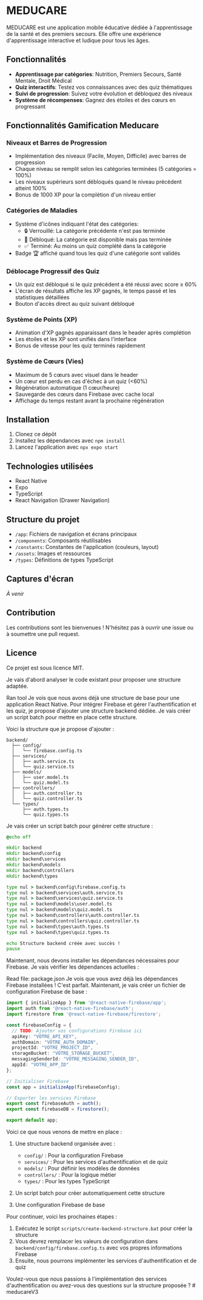 # MEDUCARE

MEDUCARE est une application mobile éducative dédiée à l'apprentissage de la santé et des premiers secours. Elle offre une expérience d'apprentissage interactive et ludique pour tous les âges.

## Fonctionnalités

- **Apprentissage par catégories**: Nutrition, Premiers Secours, Santé Mentale, Droit Médical
- **Quiz interactifs**: Testez vos connaissances avec des quiz thématiques
- **Suivi de progression**: Suivez votre évolution et débloquez des niveaux
- **Système de récompenses**: Gagnez des étoiles et des cœurs en progressant

## Fonctionnalités Gamification Meducare

### Niveaux et Barres de Progression
- Implémentation des niveaux (Facile, Moyen, Difficile) avec barres de progression
- Chaque niveau se remplit selon les catégories terminées (5 catégories = 100%)
- Les niveaux supérieurs sont débloqués quand le niveau précédent atteint 100%
- Bonus de 1000 XP pour la complétion d'un niveau entier

### Catégories de Maladies
- Système d'icônes indiquant l'état des catégories:
  - 🔒 Verrouillé: La catégorie précédente n'est pas terminée
  - 📖 Débloqué: La catégorie est disponible mais pas terminée
  - ✅ Terminé: Au moins un quiz complété dans la catégorie
- Badge 🏆 affiché quand tous les quiz d'une catégorie sont validés

### Déblocage Progressif des Quiz
- Un quiz est débloqué si le quiz précédent a été réussi avec score ≥ 60%
- L'écran de résultats affiche les XP gagnés, le temps passé et les statistiques détaillées
- Bouton d'accès direct au quiz suivant débloqué

### Système de Points (XP)
- Animation d'XP gagnés apparaissant dans le header après complétion
- Les étoiles et les XP sont unifiés dans l'interface
- Bonus de vitesse pour les quiz terminés rapidement

### Système de Cœurs (Vies)
- Maximum de 5 cœurs avec visuel dans le header
- Un cœur est perdu en cas d'échec à un quiz (<60%)
- Régénération automatique (1 cœur/heure)
- Sauvegarde des cœurs dans Firebase avec cache local
- Affichage du temps restant avant la prochaine régénération

## Installation

1. Clonez ce dépôt
2. Installez les dépendances avec `npm install`
3. Lancez l'application avec `npx expo start`

## Technologies utilisées

- React Native
- Expo
- TypeScript
- React Navigation (Drawer Navigation)

## Structure du projet

- `/app`: Fichiers de navigation et écrans principaux
- `/components`: Composants réutilisables
- `/constants`: Constantes de l'application (couleurs, layout)
- `/assets`: Images et ressources
- `/types`: Définitions de types TypeScript

## Captures d'écran

*À venir*

## Contribution

Les contributions sont les bienvenues ! N'hésitez pas à ouvrir une issue ou à soumettre une pull request.

## Licence

Ce projet est sous licence MIT.


Je vais d'abord analyser le code existant pour proposer une structure adaptée.

Ran tool
Je vois que nous avons déjà une structure de base pour une application React Native. Pour intégrer Firebase et gérer l'authentification et les quiz, je propose d'ajouter une structure backend dédiée. Je vais créer un script batch pour mettre en place cette structure.

Voici la structure que je propose d'ajouter :

```
backend/
  ├── config/
  │   └── firebase.config.ts
  ├── services/
  │   ├── auth.service.ts
  │   └── quiz.service.ts
  ├── models/
  │   ├── user.model.ts
  │   └── quiz.model.ts
  ├── controllers/
  │   ├── auth.controller.ts
  │   └── quiz.controller.ts
  └── types/
      ├── auth.types.ts
      └── quiz.types.ts
```

Je vais créer un script batch pour générer cette structure :

```batch:scripts/create-backend-structure.bat
@echo off

mkdir backend
mkdir backend\config
mkdir backend\services
mkdir backend\models
mkdir backend\controllers
mkdir backend\types

type nul > backend\config\firebase.config.ts
type nul > backend\services\auth.service.ts
type nul > backend\services\quiz.service.ts
type nul > backend\models\user.model.ts
type nul > backend\models\quiz.model.ts
type nul > backend\controllers\auth.controller.ts
type nul > backend\controllers\quiz.controller.ts
type nul > backend\types\auth.types.ts
type nul > backend\types\quiz.types.ts

echo Structure backend créée avec succès !
pause
```
Maintenant, nous devons installer les dépendances nécessaires pour Firebase. Je vais vérifier les dépendances actuelles :

Read file: package.json
Je vois que vous avez déjà les dépendances Firebase installées ! C'est parfait. Maintenant, je vais créer un fichier de configuration Firebase de base :

```typescript:backend/config/firebase.config.ts
import { initializeApp } from '@react-native-firebase/app';
import auth from '@react-native-firebase/auth';
import firestore from '@react-native-firebase/firestore';

const firebaseConfig = {
  // TODO: Ajouter vos configurations Firebase ici
  apiKey: "VOTRE_API_KEY",
  authDomain: "VOTRE_AUTH_DOMAIN",
  projectId: "VOTRE_PROJECT_ID",
  storageBucket: "VOTRE_STORAGE_BUCKET",
  messagingSenderId: "VOTRE_MESSAGING_SENDER_ID",
  appId: "VOTRE_APP_ID"
};

// Initialiser Firebase
const app = initializeApp(firebaseConfig);

// Exporter les services Firebase
export const firebaseAuth = auth();
export const firebaseDB = firestore();

export default app;
```
Voici ce que nous venons de mettre en place :

1. Une structure backend organisée avec :
   - `config/` : Pour la configuration Firebase
   - `services/` : Pour les services d'authentification et de quiz
   - `models/` : Pour définir les modèles de données
   - `controllers/` : Pour la logique métier
   - `types/` : Pour les types TypeScript

2. Un script batch pour créer automatiquement cette structure
3. Une configuration Firebase de base

Pour continuer, voici les prochaines étapes :

1. Exécutez le script `scripts/create-backend-structure.bat` pour créer la structure
2. Vous devrez remplacer les valeurs de configuration dans `backend/config/firebase.config.ts` avec vos propres informations Firebase
3. Ensuite, nous pourrons implémenter les services d'authentification et de quiz

Voulez-vous que nous passions à l'implémentation des services d'authentification ou avez-vous des questions sur la structure proposée ?
#   m e d u c a r e V 3  
 